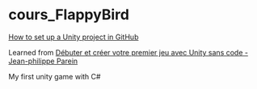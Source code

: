 # cours_FlappyBird

[How to set up a Unity project in GitHub](https://unityatscale.com/unity-version-control-guide/how-to-setup-unity-project-on-github/#adding-gitignore)

Learned from [Débuter et créer votre premier jeu avec Unity sans code - Jean-philippe Parein](https://www.udemy.com/course/debuter-et-creer-votre-premier-jeux-avec-unity-sans-code/)

My first unity game with C#